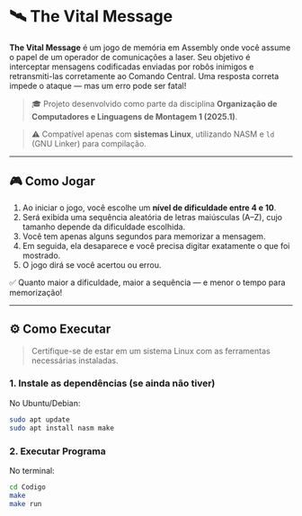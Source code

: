 # 🛰️ The Vital Message

**The Vital Message** é um jogo de memória em Assembly onde você assume o papel de um operador de comunicações a laser. Seu objetivo é interceptar mensagens codificadas enviadas por robôs inimigos e retransmiti-las corretamente ao Comando Central. Uma resposta correta impede o ataque — mas um erro pode ser fatal!

> 🎓 Projeto desenvolvido como parte da disciplina **Organização de Computadores e Linguagens de Montagem 1 (2025.1)**.

> ⚠️ Compatível apenas com **sistemas Linux**, utilizando NASM e `ld` (GNU Linker) para compilação.

---

## 🎮 Como Jogar

1. Ao iniciar o jogo, você escolhe um **nível de dificuldade entre 4 e 10**.
2. Será exibida uma sequência aleatória de letras maiúsculas (A–Z), cujo tamanho depende da dificuldade escolhida.
3. Você tem apenas alguns segundos para memorizar a mensagem.
4. Em seguida, ela desaparece e você precisa digitar exatamente o que foi mostrado.
5. O jogo dirá se você acertou ou errou.

✅ Quanto maior a dificuldade, maior a sequência — e menor o tempo para memorização!

---

## ⚙️ Como Executar

> Certifique-se de estar em um sistema Linux com as ferramentas necessárias instaladas.

### 1. Instale as dependências (se ainda não tiver)

No Ubuntu/Debian:

```bash
sudo apt update
sudo apt install nasm make
```

### 2. Executar Programa

No terminal:

```bash
cd Codigo
make
make run
```